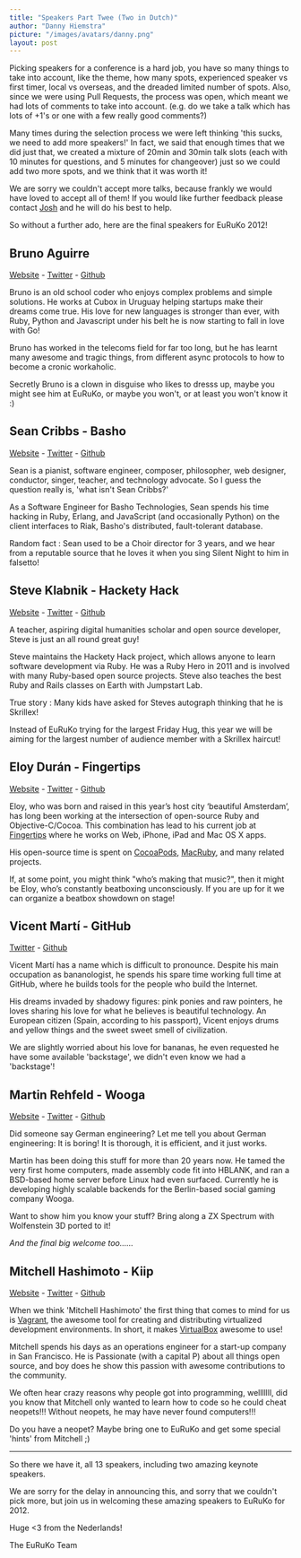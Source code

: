 ```yaml
---
title: "Speakers Part Twee (Two in Dutch)"
author: "Danny Hiemstra"
picture: "/images/avatars/danny.png"
layout: post
---
```


Picking speakers for a conference is a hard job, you have so many things to take into account, like the theme, how many spots, experienced speaker vs first timer, local vs overseas, and the dreaded limited number of spots. Also, since we were using Pull Requests, the process was open, which meant we had lots of comments to take into account. (e.g. do we take a talk which has lots of +1's or one with a few really good comments?)

Many times during the selection process we were left thinking 'this sucks, we need to add more speakers!' In fact, we said that enough times that we did just that, we created a mixture of 20min and 30min talk slots (each with 10 minutes for questions, and 5 minutes for changeover) just so we could add two more spots, and we think that it was worth it!

We are sorry we couldn't accept more talks, because frankly we would have loved to accept all of them! If you would like further feedback please contact [Josh](mailto:josh@euruko2012.org) and he will do his best to help.

So without a further ado, here are the final speakers for EuRuKo 2012!


## Bruno Aguirre
[Website](http://elcuervo.co/) - [Twitter](https://twitter.com/cuerbot) - [Github](https://github.com/elcuervo)

Bruno is an old school coder who enjoys complex problems and simple solutions. He works at Cubox in Uruguay helping startups make their dreams come true. His love for new languages is stronger than ever, with Ruby, Python and Javascript under his belt he is now starting to fall in love with Go!

Bruno has worked in the telecoms field for far too long, but he has learnt many awesome and tragic things, from different async protocols to how to become a cronic workaholic.

Secretly Bruno is a clown in disguise who likes to dresss up, maybe you might see him at EuRuKo, or maybe you won't, or at least you won't know it :)


## Sean Cribbs - Basho
[Website](http://seancribbs.com/) - [Twitter](https://twitter.com/seancribbs) - [Github](https://github.com/seancribbs)

Sean is a pianist, software engineer, composer, philosopher, web designer, conductor, singer, teacher, and technology advocate. So I guess the question really is, 'what isn't Sean Cribbs?'

As a Software Engineer for Basho Technologies, Sean spends his time hacking in Ruby, Erlang, and JavaScript (and occasionally Python) on the client interfaces to Riak, Basho's distributed, fault-tolerant database.

Random fact : Sean used to be a Choir director for 3 years, and we hear from a reputable source that he loves it when you sing Silent Night to him in falsetto!


## Steve Klabnik - Hackety Hack
[Website](http://steveklabnik.com/) - [Twitter](https://twitter.com/steveklabnik) - [Github](https://github.com/steveklabnik)

A teacher, aspiring digital humanities scholar and open source developer, Steve is just an all round great guy!

Steve maintains the Hackety Hack project, which allows anyone to learn software development via Ruby. He was a Ruby Hero in 2011 and is involved with many Ruby-based open source projects. Steve also teaches the best Ruby and Rails classes on Earth with Jumpstart Lab.

True story : Many kids have asked for Steves autograph thinking that he is Skrillex!

Instead of EuRuKo trying for the largest Friday Hug, this year we will be aiming for the largest number of audience member with a Skrillex haircut!


## Eloy Durán - Fingertips
[Website](http://soup.superalloy.nl) - [Twitter](https://twitter.com/alloy) - [Github](https://github.com/alloy)

Eloy, who was born and raised in this year’s host city ‘beautiful Amsterdam’, has long been working at the intersection of open-source Ruby and Objective-C/Cocoa. This combination has lead to his current job at [Fingertips](http://www.fngtps.com/) where he works on Web, iPhone, iPad and Mac OS X apps.

His open-source time is spent on [CocoaPods](http://cocoapods.org/), [MacRuby](http://www.macruby.org/), and many related projects.

If, at some point, you might think "who’s making that music?", then it might be Eloy, who’s constantly beatboxing unconsciously. If you are up for it we can organize a beatbox showdown on stage!


## Vicent Martí - GitHub
[Twitter](https://twitter.com/tanoku) - [Github](https://github.com/tanoku)

Vicent Martí has a name which is difficult to pronounce. Despite his main occupation as bananologist, he spends his spare time working full time at GitHub, where he builds tools for the people who build the Internet.

His dreams invaded by shadowy figures: pink ponies and raw pointers, he loves sharing his love for what he believes is beautiful technology. An European citizen (Spain, according to his passport), Vicent enjoys drums and yellow things and the sweet sweet smell of civilization.

We are slightly worried about his love for bananas, he even requested he have some available 'backstage', we didn't even know we had a 'backstage'!


## Martin Rehfeld - Wooga
[Website](http://inside.glnetworks.de) - [Twitter](https://twitter.com/klickmich) - [Github](https://github.com/martinrehfeld)

Did someone say German engineering? Let me tell you about German engineering: It is boring! It is thorough, it is efficient, and it just works.

Martin has been doing this stuff for more than 20 years now. He tamed the very first home computers, made assembly code fit into HBLANK, and ran a BSD-based home server before Linux had even surfaced. Currently he is developing highly scalable backends for the Berlin-based social gaming company Wooga.

Want to show him you know your stuff? Bring along a ZX Spectrum with Wolfenstein 3D ported to it!


_And the final big welcome too......_

## Mitchell Hashimoto - Kiip
[Website](http://mitchellhashimoto.com) - [Twitter](https://twitter.com/mitchellh) - [Github](https://github.com/mitchellh)

When we think 'Mitchell Hashimoto' the first thing that comes to mind for us is [Vagrant](http://vagrantup.com/), the awesome tool for creating and distributing virtualized development environments. In short, it makes [VirtualBox](https://www.virtualbox.org/) awesome to use!

Mitchell spends his days as an operations engineer for a start-up company in San Francisco. He is Passionate (with a capital P) about all things open source, and boy does he show this passion with awesome contributions to the community.

We often hear crazy reasons why people got into programming, welllllll, did you know that Mitchell only wanted to learn how to code so he could cheat neopets!!! Without neopets, he may have never found computers!!!

Do you have a neopet? Maybe bring one to EuRuKo and get some special 'hints' from Mitchell ;)


-----------------------

So there we have it, all 13 speakers, including two amazing keynote speakers.

We are sorry for the delay in announcing this, and sorry that we couldn't pick more, but join us in welcoming these amazing speakers to EuRuKo for 2012.

Huge <3 from the Nederlands!

The EuRuKo Team


